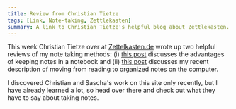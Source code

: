 ```yaml
---
title: Review from Christian Tietze
tags: [Link, Note-taking, Zettlekasten]
summary: A link to Christian Tietze's helpful blog about Zettlekasten.
---
```


This week Christian Tietze over at
[Zettelkasten.de](http://zettelkasten.de) wrote up two helpful
reviews of my note taking methods: (i) [this
post](http://zettelkasten.de/posts/dan-sheffler-notes/) discusses
the advantages of keeping notes in a notebook and (ii) [this
post](http://zettelkasten.de/posts/dan-sheffler-workflow/)
discusses my recent description of moving from reading to organized
notes on the computer.

I discovered Christian and Sascha's work on this site only
recently, but I have already learned a lot, so head over there and
check out what they have to say about taking notes.